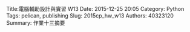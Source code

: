 Title:電腦輔助設計與實習  W13
Date: 2015-12-25 20:05
Category: Python
Tags: pelican, publishing
Slug: 2015cp_hw_w13
Authors: 40323120
Summary: 作業十三摘要













